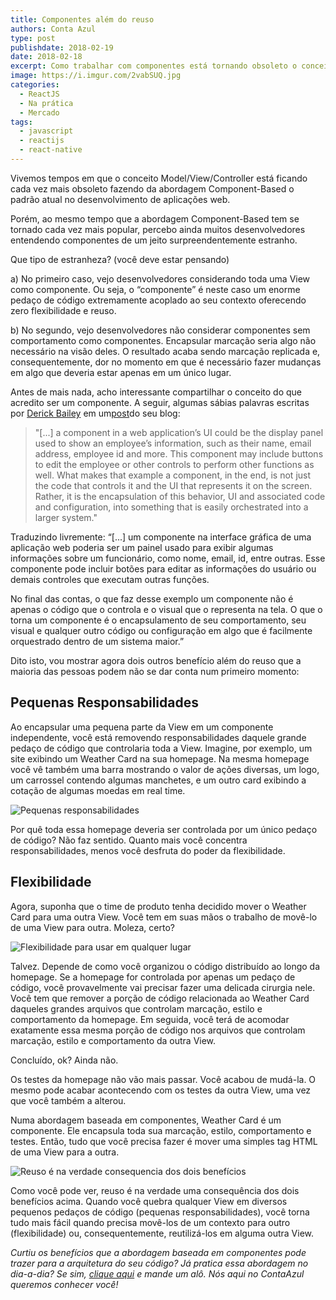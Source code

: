 ```yaml
---
title: Componentes além do reuso
authors: Conta Azul
type: post
publishdate: 2018-02-19
date: 2018-02-18
excerpt: Como trabalhar com componentes está tornando obsoleto o conceito de Model/View/Controller?
image: https://i.imgur.com/2vabSUQ.jpg
categories:
  - ReactJS
  - Na prática
  - Mercado
tags:
  - javascript
  - reactijs
  - react-native
---
```


Vivemos tempos em que o conceito Model/View/Controller está ficando cada vez mais obsoleto fazendo da abordagem Component-Based o padrão atual no desenvolvimento de aplicações web.

Porém, ao mesmo tempo que a abordagem Component-Based tem se tornado cada vez mais popular, percebo ainda muitos desenvolvedores entendendo componentes de um jeito surpreendentemente estranho.

Que tipo de estranheza? (você deve estar pensando)

a) No primeiro caso, vejo desenvolvedores considerando toda uma View como componente. Ou seja, o “componente” é neste caso um enorme pedaço de código extremamente acoplado ao seu contexto oferecendo zero flexibilidade e reuso.

b) No segundo, vejo desenvolvedores não considerar componentes sem comportamento como componentes. Encapsular marcação seria algo não necessário na visão deles. O resultado acaba sendo marcação replicada e, consequentemente, dor no momento em que é necessário fazer mudanças em algo que deveria estar apenas em um único lugar.

Antes de mais nada, acho interessante compartilhar o conceito do que acredito ser um componente. A seguir, algumas sábias palavras escritas por [​Derick Bailey​](https://twitter.com/derickbailey) em um ​[post​](https://derickbailey.com/2015/08/26/building-a-component-based-web-ui-with-modern-javascript-frameworks/) do seu blog:

> "[...] a component in a web application’s UI could be the display panel used to show an employee’s information, such as their name, email address, employee id and more. This component may include buttons to edit the employee or other controls to perform other functions as well. What makes that example a component, in the end, is not just the code that controls it and the UI that represents it on the screen. Rather, it is the encapsulation of this behavior, UI and associated code and configuration, into something that is easily orchestrated into a larger system."

Traduzindo livremente:
“[...] um componente na interface gráfica de uma aplicação web poderia ser um painel usado para exibir algumas informações sobre um funcionário, como nome, email, id, entre outras. Esse componente pode incluir botões para editar as informações do usuário ou demais controles que executam outras funções.

No final das contas, o que faz desse exemplo um componente não é apenas o código que o controla e o visual que o representa na tela. O que o torna um componente é o encapsulamento de seu comportamento, seu visual e qualquer outro código ou configuração em algo que é facilmente orquestrado dentro de um sistema maior.”

Dito isto, vou mostrar agora dois outros benefício além do reuso que a maioria das pessoas podem não se dar conta num primeiro momento:

## Pequenas Responsabilidades
Ao encapsular uma pequena parte da View em um componente independente, você está removendo responsabilidades daquele grande pedaço de código que controlaria toda a View. Imagine, por exemplo, um site exibindo um Weather Card na sua homepage. Na mesma homepage você vê também uma barra mostrando o valor de ações diversas, um logo, um carrossel contendo algumas manchetes, e um outro card exibindo a cotação de algumas moedas em real time.

![Pequenas responsabilidades](https://user-images.githubusercontent.com/4738687/35834748-39799be0-0abe-11e8-89c3-48fb225acc4a.png)

Por quê toda essa homepage deveria ser controlada por um único pedaço de código? Não faz sentido. Quanto mais você concentra responsabilidades, menos você desfruta do poder da flexibilidade.

## Flexibilidade

Agora, suponha que o time de produto tenha decidido mover o Weather Card para uma outra View. Você tem em suas mãos o trabalho de movê-lo de uma View para outra. Moleza, certo?

![Flexibilidade para usar em qualquer lugar](https://user-images.githubusercontent.com/4738687/35684732-f11f2b3e-074e-11e8-8224-5e1661c928d9.png)

Talvez. Depende de como você organizou o código distribuído ao longo da homepage. Se a homepage for controlada por apenas um pedaço de código, você provavelmente vai precisar fazer uma delicada cirurgia nele. Você tem que remover a porção de código relacionada ao Weather Card daqueles grandes arquivos que controlam marcação, estilo e comportamento da homepage. Em seguida, você terá de acomodar exatamente essa mesma porção de código nos arquivos que controlam marcação, estilo e comportamento da outra View.

Concluído, ok? Ainda não.

Os testes da homepage não vão mais passar. Você acabou de mudá-la. O mesmo pode acabar acontecendo com os testes da outra View, uma vez que você também a alterou.

Numa abordagem baseada em componentes, Weather Card é um componente. Ele encapsula toda sua marcação, estilo, comportamento e testes. Então, tudo que você precisa fazer é mover uma simples tag HTML de uma View para a outra.

![Reuso é na verdade consequencia dos dois benefícios](https://user-images.githubusercontent.com/4738687/35834754-3f24ecca-0abe-11e8-9afa-9ea3700eac1b.png)

Como você pode ver, reuso é na verdade uma consequência dos dois benefícios acima. Quando você quebra qualquer View em diversos pequenos pedaços de código (pequenas responsabilidades), você torna tudo mais fácil quando precisa movê-los de um contexto para outro (flexibilidade) ou, consequentemente, reutilizá-los em alguma outra View.

_Curtiu os benefícios que a abordagem baseada em componentes pode trazer para a arquitetura do seu código? Já pratica essa abordagem no dia-a-dia? Se sim, [clique aqui​](http://bit.ly/vagas-contaazul-tableless) e mande um alô. Nós aqui no ​ContaAzul​ queremos conhecer você!_